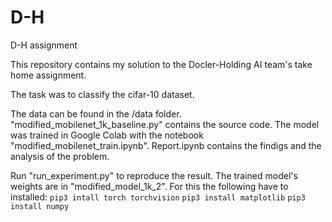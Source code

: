 # D-H
D-H assignment

This repository contains my solution to the Docler-Holding AI team's take home assignment.

The task was to classify the cifar-10 dataset.

The data can be found in the /data folder.
"modified_mobilenet_1k_baseline.py" contains the source code. The model was trained in Google Colab with the notebook "modified_mobilenet_train.ipynb".
Report.ipynb contains the findigs and the analysis of the problem.

Run "run_experiment.py" to reproduce the result. The trained model's weights are in "modified_model_1k_2".
For this the following have to installed:
`pip3 intall torch torchvision` `pip3 install matplotlib` `pip3 install numpy`
